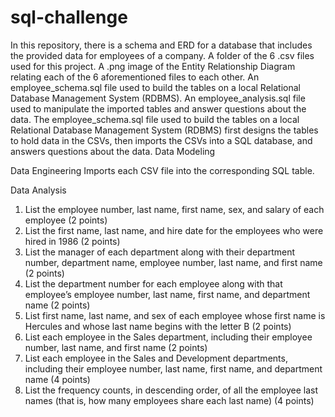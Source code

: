 # sql-challenge
In this repository, there is a schema and ERD for a database that includes the provided data for employees of a company. 
A folder of the 6 .csv files used for this project.
A .png image of the Entity Relationship Diagram relating each of the 6 aforementioned files to each other.
An employee_schema.sql file used to build the tables on a local Relational Database Management System (RDBMS).
An employee_analysis.sql file used to manipulate the imported tables and answer questions about the data.
The employee_schema.sql file used to build the tables on a local Relational Database Management System (RDBMS) first designs the tables to hold data in the CSVs, 
then imports the CSVs into a SQL database, and answers questions about the data. 
Data Modeling

Data Engineering
Imports each CSV file into the corresponding SQL table.

Data Analysis
1. List the employee number, last name, first name, sex, and salary of each employee (2 points)
2. List the first name, last name, and hire date for the employees who were hired in 1986 (2 points)
3. List the manager of each department along with their department number, department name, employee number, last name, and first name (2 points)
4. List the department number for each employee along with that employee’s employee number, last name, first name, and department name (2 points)
5. List first name, last name, and sex of each employee whose first name is Hercules and whose last name begins with the letter B (2 points)
6. List each employee in the Sales department, including their employee number, last name, and first name (2 points)
7. List each employee in the Sales and Development departments, including their employee number, last name, first name, and department name (4 points)
8. List the frequency counts, in descending order, of all the employee last names (that is, how many employees share each last name) (4 points)
